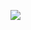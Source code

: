 ![](https://media1.giphy.com/media/xUNd9ZwlnjBO4lXYgU/giphy.gif?cid=ecf05e47vva3qlqcj3muxt342mbb4g3duql420wdsejbst4p&rid=giphy.gif&ct=g)
